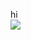 hi\
![](http://github-profile-summary-cards.vercel.app/api/cards/profile-details?username=sebdeveloper6952&theme=tokyonight)
